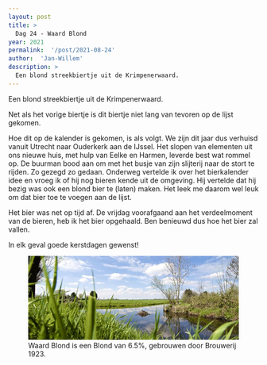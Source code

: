 ```yaml
---
layout: post
title: >
  Dag 24 - Waard Blond
year: 2021
permalink:  '/post/2021-08-24'
author:  'Jan-Willem'
description: >
  Een blond streekbiertje uit de Krimpenerwaard.
---
```

<p class='intro'><span class='dropcap'>E</span>en blond streekbiertje uit de Krimpenerwaard.</p>

Net als het vorige biertje is dit biertje niet lang van tevoren op de lijst gekomen.

Hoe dit op de kalender is gekomen, is als volgt. We zijn dit jaar dus verhuisd vanuit Utrecht naar Ouderkerk aan de IJssel. Het slopen van elementen uit ons nieuwe huis, met hulp van Eelke en Harmen, leverde best wat rommel op. De buurman bood aan om met het busje van zijn slijterij naar de stort te rijden. Zo gezegd zo gedaan. Onderweg vertelde ik over het bierkalender idee en vroeg ik of hij nog bieren kende uit de omgeving. Hij vertelde dat hij bezig was ook een blond bier te (laten) maken. Het leek me daarom wel leuk om dat bier toe te voegen aan de lijst. 

Het bier was net op tijd af. De vrijdag voorafgaand aan het verdeelmoment van de bieren, heb ik het bier opgehaald. Ben benieuwd dus hoe het bier zal vallen.

In elk geval goede kerstdagen gewenst!

<figure><img src='/assets/img/beer_2021-08-24.jpg' alt=''/> <figcaption>Waard Blond is een Blond van 6.5%, gebrouwen door Brouwerij 1923.</figcaption></figure>

